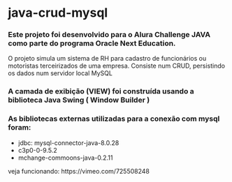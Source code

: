 # java-crud-mysql
### Este projeto foi desenvolvido para o Alura Challenge JAVA como parte do programa Oracle Next Education.

<p> O projeto simula um sistema de RH para cadastro de funcionários ou motoristas terceirizados de uma empresa. Consiste num CRUD, persistindo os dados num servidor local MySQL </p>

### A camada de exibição (VIEW) foi construída usando a biblioteca Java Swing ( Window Builder )
### As bibliotecas externas utilizadas para a conexão com mysql foram: 
  * jdbc: mysql-connector-java-8.0.28
  * c3p0-0-9.5.2
  * mchange-commoons-java-0.2.11
  
<p> veja funcionando: https://vimeo.com/725508248 </p>
  
 
